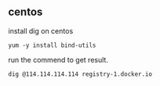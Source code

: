 ## centos
install dig on centos

`yum -y install bind-utils`

run the commend to get result. 

`dig @114.114.114.114 registry-1.docker.io`

